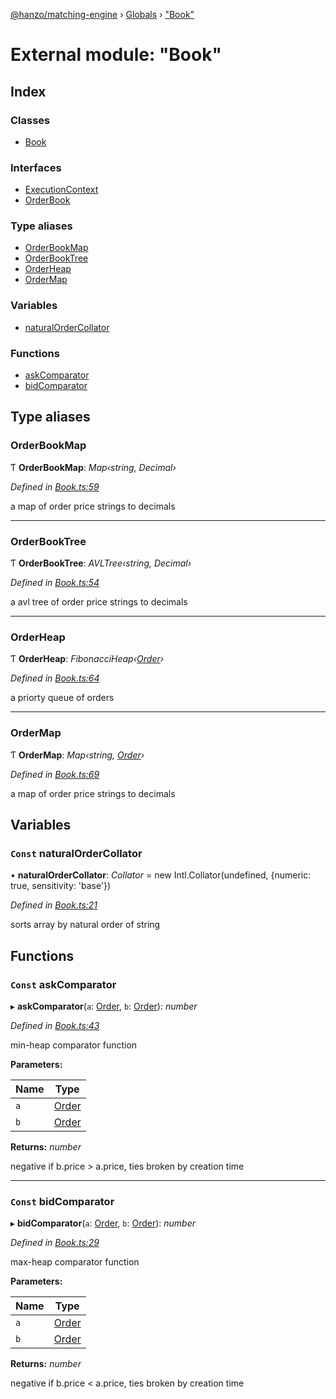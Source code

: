 [@hanzo/matching-engine](../README.md) › [Globals](../globals.md) › ["Book"](_book_.md)

# External module: "Book"

## Index

### Classes

* [Book](../classes/_book_.book.md)

### Interfaces

* [ExecutionContext](../interfaces/_book_.executioncontext.md)
* [OrderBook](../interfaces/_book_.orderbook.md)

### Type aliases

* [OrderBookMap](_book_.md#orderbookmap)
* [OrderBookTree](_book_.md#orderbooktree)
* [OrderHeap](_book_.md#orderheap)
* [OrderMap](_book_.md#ordermap)

### Variables

* [naturalOrderCollator](_book_.md#const-naturalordercollator)

### Functions

* [askComparator](_book_.md#const-askcomparator)
* [bidComparator](_book_.md#const-bidcomparator)

## Type aliases

###  OrderBookMap

Ƭ **OrderBookMap**: *Map‹string, Decimal›*

*Defined in [Book.ts:59](https://github.com/hanzoai/matching-engine/blob/5ee0adf/src/Book.ts#L59)*

a map of order price strings to decimals

___

###  OrderBookTree

Ƭ **OrderBookTree**: *AVLTree‹string, Decimal›*

*Defined in [Book.ts:54](https://github.com/hanzoai/matching-engine/blob/5ee0adf/src/Book.ts#L54)*

a avl tree of order price strings to decimals

___

###  OrderHeap

Ƭ **OrderHeap**: *FibonacciHeap‹[Order](../classes/_order_.order.md)›*

*Defined in [Book.ts:64](https://github.com/hanzoai/matching-engine/blob/5ee0adf/src/Book.ts#L64)*

a priorty queue of orders

___

###  OrderMap

Ƭ **OrderMap**: *Map‹string, [Order](../classes/_order_.order.md)›*

*Defined in [Book.ts:69](https://github.com/hanzoai/matching-engine/blob/5ee0adf/src/Book.ts#L69)*

a map of order price strings to decimals

## Variables

### `Const` naturalOrderCollator

• **naturalOrderCollator**: *Collator* =  new Intl.Collator(undefined, {numeric: true, sensitivity: 'base'})

*Defined in [Book.ts:21](https://github.com/hanzoai/matching-engine/blob/5ee0adf/src/Book.ts#L21)*

sorts array by natural order of string

## Functions

### `Const` askComparator

▸ **askComparator**(`a`: [Order](../classes/_order_.order.md), `b`: [Order](../classes/_order_.order.md)): *number*

*Defined in [Book.ts:43](https://github.com/hanzoai/matching-engine/blob/5ee0adf/src/Book.ts#L43)*

min-heap comparator function

**Parameters:**

Name | Type |
------ | ------ |
`a` | [Order](../classes/_order_.order.md) |
`b` | [Order](../classes/_order_.order.md) |

**Returns:** *number*

negative if b.price > a.price, ties broken by creation time

___

### `Const` bidComparator

▸ **bidComparator**(`a`: [Order](../classes/_order_.order.md), `b`: [Order](../classes/_order_.order.md)): *number*

*Defined in [Book.ts:29](https://github.com/hanzoai/matching-engine/blob/5ee0adf/src/Book.ts#L29)*

max-heap comparator function

**Parameters:**

Name | Type |
------ | ------ |
`a` | [Order](../classes/_order_.order.md) |
`b` | [Order](../classes/_order_.order.md) |

**Returns:** *number*

negative if b.price < a.price, ties broken by creation time
